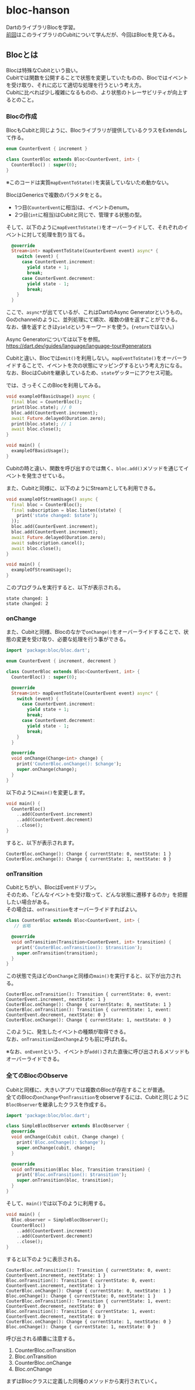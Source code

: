 # bloc-hanson
DartのライブラリBlocを学習。  
[前回](https://github.com/SRsawaguchi/bloc-cubit-hanson)はこのライブラリのCubitについて学んだが、今回はBlocを見てみる。  


## Blocとは
Blocは特殊なCubitという扱い。  
Cubitでは関数を公開することで状態を変更していたものの、Blocではイベントを受け取り、それに応じて適切な処理を行うという考え方。  
Cubitに比べれば少し複雑になるものの、より状態のトレーサビリティが向上するとのこと。  


### Blocの作成
BlocもCubitと同じように、Blocライブラリが提供しているクラスをExtendsして作る。  

```dart
enum CounterEvent { increment }

class CounterBloc extends Bloc<CounterEvent, int> {
  CounterBloc() : super(0);
}

```

※このコードは実質`mapEventToState()`を実装していないため動かない。

BlocはGenericsで複数のパラメタをとる。
- 1つ目(`CounterEvent`に相当)は、イベントのenum。
- 2つ目(`int`に相当)はCubitと同じで、管理する状態の型。

そして、以下のように`mapEventToState()`をオーバーライドして、それぞれのイベントに対して処理を割り当てる。  

```dart
  @override
  Stream<int> mapEventToState(CounterEvent event) async* {
    switch (event) {
      case CounterEvent.increment:
        yield state + 1;
        break;
      case CounterEvent.decrement:
        yield state - 1;
        break;
    }
  }
```

ここで、`async*`が出てているが、これはDartのAsync Generatorというもの。  
Goのchannelのように、並列処理にて順次、複数の値を返すことができる。  
なお、値を返すときは`yield`というキーワードを使う。(`return`ではない。)  

Async Generatorについては以下を参照。  
https://dart.dev/guides/language/language-tour#generators


Cubitと違い、Blocでは`emit()`を利用しない。`mapEventToState()`をオーバーライドすることで、イベントを次の状態にマッピングするという考え方になる。  
なお、BlocはCubitを継承しているため、`state`ゲッターにアクセス可能。  

では、さっそくこのBlocを利用してみる。  


```dart
void exampleOfBasicUsage() async {
  final bloc = CounterBloc();
  print(bloc.state); // 0
  bloc.add(CounterEvent.increment);
  await Future.delayed(Duration.zero);
  print(bloc.state); // 1
  await bloc.close();
}

void main() {
  exampleOfBasicUsage();
}
```

Cubitの時と違い、関数を呼び出すのでは無く、`bloc.add()`メソッドを通じてイベントを発生させている。  


また、Cubitと同様に、以下のようにStreamとしても利用できる。  

```dart
void exampleOfStreamUsage() async {
  final bloc = CounterBloc();
  final subscription = bloc.listen((state) {
    print('state changed: $state');
  });
  bloc.add(CounterEvent.increment);
  bloc.add(CounterEvent.increment);
  await Future.delayed(Duration.zero);
  await subscription.cancel();
  await bloc.close();
}

void main() {
  exampleOfStreamUsage();
}
```

このプログラムを実行すると、以下が表示される。  

```
state changed: 1
state changed: 2
```

### onChange
また、Cubitと同様、Blocのなかで`onChange()`をオーバーライドすることで、状態の変更を受け取り、必要な処理を行う事ができる。  

```dart
import 'package:bloc/bloc.dart';

enum CounterEvent { increment, decrement }

class CounterBloc extends Bloc<CounterEvent, int> {
  CounterBloc() : super(0);

  @override
  Stream<int> mapEventToState(CounterEvent event) async* {
    switch (event) {
      case CounterEvent.increment:
        yield state + 1;
        break;
      case CounterEvent.decrement:
        yield state - 1;
        break;
    }
  }

  @override
  void onChange(Change<int> change) {
    print('CouterBloc.onChange(): $change');
    super.onChange(change);
  }
}
```

以下のように`main()`を変更します。  

```dart
void main() {
  CounterBloc()
    ..add(CounterEvent.increment)
    ..add(CounterEvent.decrement)
    ..close();
}
```

すると、以下が表示されます。  

```
CouterBloc.onChange(): Change { currentState: 0, nextState: 1 }
CouterBloc.onChange(): Change { currentState: 1, nextState: 0 }
```

### onTransition
Cubitとちがい、BlocはEventドリブン。  
そのため、「どんなイベントを受け取って、どんな状態に遷移するのか」を把握したい場合がある。  
その場合は、`onTransition`をオーバーライドすればよい。  

```dart
class CounterBloc extends Bloc<CounterEvent, int> {
   // 省略

  @override
  void onTransition(Transition<CounterEvent, int> transition) {
    print('CouterBloc.onTransition(): $transition');
    super.onTransition(transition);
  }
}
```

この状態で先ほどの`onChange`と同様の`main()`を実行すると、以下が出力される。  

```
CouterBloc.onTransition(): Transition { currentState: 0, event: CounterEvent.increment, nextState: 1 }
CouterBloc.onChange(): Change { currentState: 0, nextState: 1 }
CouterBloc.onTransition(): Transition { currentState: 1, event: CounterEvent.decrement, nextState: 0 }
CouterBloc.onChange(): Change { currentState: 1, nextState: 0 }
```

このように、発生したイベントの種類が取得できる。  
なお、`onTransition`は`onChange`よりも前に呼ばれる。  

※なお、`onEvent`という、イベントが`add()`された直後に呼び出されるメソッドもオーバーライドできる。  

### 全てのBlocのObserve
Cubitと同様に、大きいアプリでは複数のBlocが存在することが普通。  
全てのBlocの`onChange`や`onTransition`をobserveするには、Cubitと同じように`BlocObserver`を継承したクラスを作成する。  


```dart
import 'package:bloc/bloc.dart';

class SimpleBlocObserver extends BlocObserver {
  @override
  void onChange(Cubit cubit, Change change) {
    print('Bloc.onChange(): $change');
    super.onChange(cubit, change);
  }

  @override
  void onTransition(Bloc bloc, Transition transition) {
    print('Bloc.onTransition(): $transition');
    super.onTransition(bloc, transition);
  }
}
```

そして、`main()`では以下のように利用する。  

```dart
void main() {
  Bloc.observer = SimpleBlocObserver();
  CounterBloc()
    ..add(CounterEvent.increment)
    ..add(CounterEvent.decrement)
    ..close();
}
```

すると以下のように表示される。  

```
CouterBloc.onTransition(): Transition { currentState: 0, event: CounterEvent.increment, nextState: 1 }
Bloc.onTransition(): Transition { currentState: 0, event: CounterEvent.increment, nextState: 1 }
CouterBloc.onChange(): Change { currentState: 0, nextState: 1 }
Bloc.onChange(): Change { currentState: 0, nextState: 1 }
CouterBloc.onTransition(): Transition { currentState: 1, event: CounterEvent.decrement, nextState: 0 }
Bloc.onTransition(): Transition { currentState: 1, event: CounterEvent.decrement, nextState: 0 }
CouterBloc.onChange(): Change { currentState: 1, nextState: 0 }
Bloc.onChange(): Change { currentState: 1, nextState: 0 }
```

呼び出される順番に注意する。  

1. CounterBloc.onTransition
1. Bloc.onTransition
1. CounterBloc.onChange
1. Bloc.onChange

まずはBlocクラスに定義した同種のメソッドから実行されていく。  
